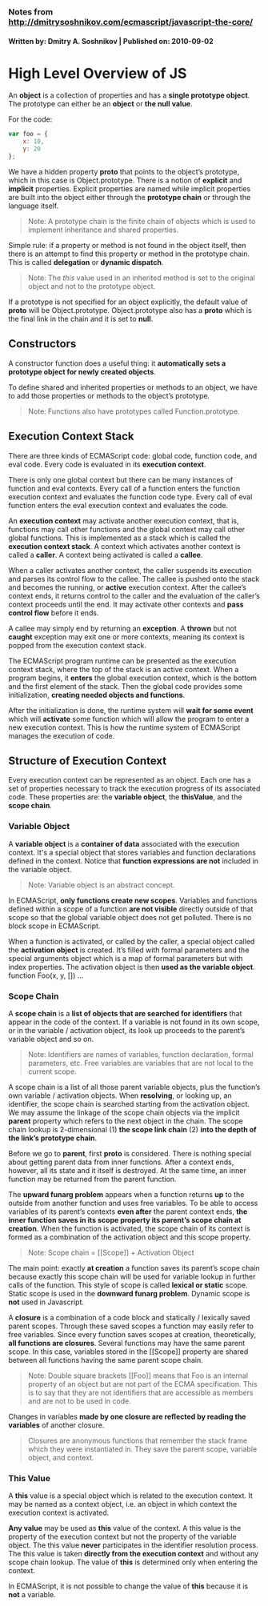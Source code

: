 ### Notes from http://dmitrysoshnikov.com/ecmascript/javascript-the-core/
#### Written by: Dmitry A. Soshnikov | Published on: 2010-09-02

# High Level Overview of JS

An __object__ is a collection of properties and has a __single prototype object__. The prototype can either be an __object__ or __the null value__.

For the code:
```javascript 
var foo = {
    x: 10,
    y: 20
};
```

We have a hidden property __proto__ that points to the object’s prototype, which in this case is Object.prototype. There is a notion of __explicit__ and __implicit__ properties. Explicit properties are named while implicit properties are built into the object either through the __prototype chain__ or through the language itself. 

> Note: A prototype chain is the finite chain of objects which is used to implement inheritance and shared properties.

Simple rule: if a property or method is not found in the object itself, then there is an attempt to find this property or method in the prototype chain. This is called __delegation__ or __dynamic dispatch__.

> Note: The _this_ value used in an inherited method is set to the original object and not to the prototype object.

If a prototype is not specified for an object explicitly, the default value of __proto__ will be Object.prototype. Object.prototype also has a __proto__ which is the final link in the chain and it is set to __null__.

## Constructors

A constructor function does a useful thing: it __automatically sets a prototype object for newly created objects__. 

To define shared and inherited properties or methods to an object, we have to add those properties or methods to the object’s prototype.

> Note: Functions also have prototypes called Function.prototype.

## Execution Context Stack

There are three kinds of ECMAScript code: global code, function code, and eval code. Every code is evaluated in its __execution context__.

There is only one global context but there can be many instances of function and eval contexts. Every call of a function enters the function execution context and evaluates the function code type. Every call of eval function enters the eval execution context and evaluates the code.

An __execution context__ may activate another execution context, that is, functions may call other functions and the global context may call other global functions. This is implemented as a stack which is called the __execution context stack__. A context which activates another context is called a __caller__. A context being activated is called a __callee__.

When a caller activates another context, the caller suspends its execution and parses its control flow to the callee. The callee is pushed onto the stack and becomes the running, or __active__ execution context. After the callee’s context ends, it returns control to the caller and the evaluation of the caller’s context proceeds until the end. It may activate other contexts and __pass control flow__ before it ends.

A callee may simply end by returning an __exception__. A __thrown__ but not __caught__ exception may exit one or more contexts, meaning its context is popped from the execution context stack.

The ECMAScript program runtime can be presented as the execution context stack, where the top of the stack is an active context. When a program begins, it __enters__ the global execution context, which is the bottom and the first element of the stack. Then the global code provides some initialization, __creating needed objects and functions__.

After the initialization is done, the runtime system will __wait for some event__ which will __activate__ some function which will allow the program to enter a new execution context. This is how the runtime system of ECMAScript manages the execution of code.

## Structure of Execution Context

Every execution context can be represented as an object. Each one has a set of properties necessary to track the execution progress of its associated code. These properties are: the __variable object__, the __thisValue__, and the __scope chain__.

### Variable Object

A __variable object__ is a __container of data__ associated with the execution context. It's a special object that stores variables and function declarations defined in the context. Notice that __function expressions are not__ included in the variable object. 

> Note: Variable object is an abstract concept.

In ECMAScript, __only functions create new scopes__. Variables and functions defined within a scope of a function __are not visible__ directly outside of that scope so that the global variable object does not get polluted. There is no block scope in ECMAScript. 

When a function is activated, or called by the caller, a special object called the __activation object__ is created. It’s filled with formal parameters and the special arguments object which is a map of formal parameters but with index properties. The activation object is then __used as the variable object__. function Foo(x, y, []) ...

### Scope Chain

A __scope chain__ is a __list of objects that are searched for identifiers__ that appear in the code of the context. If a variable is not found in its own scope, or in the variable / activation object, its look up proceeds to the parent’s variable object and so on.

> Note: Identifiers are names of variables, function declaration, formal parameters, etc. Free variables are variables that are not local to the current scope.

A scope chain is a list of all those parent variable objects, plus the function’s own variable / activation objects. When __resolving__, or looking up, an identifier, the scope chain is searched starting from the activation object. We may assume the linkage of the scope chain objects via the implicit __parent__ property which refers to the next object in the chain. The scope chain lookup is 2-dimensional (1) __the scope link chain__ (2) __into the depth of the link’s prototype chain__.

Before we go to __parent__, first __proto__ is considered. There is nothing special about getting parent data from inner functions. After a context ends, however, all its state and it itself is destroyed. At the same time, an inner function may be returned from the parent function. 

The __upward funarg problem__ appears when a function returns __up__ to the outside from another function and uses free variables. To be able to access variables of its parent’s contexts __even after__ the parent context ends, __the inner function saves in its scope property its parent’s scope chain at creation__. When the function is activated, the scope chain of its context is formed as a combination of the activation object and this scope property. 

> Note: Scope chain = [[Scope]] + Activation Object

The main point: exactly __at creation__ a function saves its parent’s scope chain because exactly this scope chain will be used for variable lookup in further calls of the function. This style of scope is called __lexical or static__ scope. Static scope is used in the __downward funarg problem__. Dynamic scope is __not__ used in Javascript.

A __closure__ is a combination of a code block and statically / lexically saved parent scopes. Through these saved scopes a function may easily refer to free variables. Since every function saves scopes at creation, theoretically, __all functions are closures__. Several functions may have the same parent scope. In this case, variables stored in the [[Scope]] property are shared between all functions having the same parent scope chain. 

> Note: Double square brackets [[Foo]] means that Foo is an internal property of an object but are not part of the ECMA specification. This is to say that they are not identifiers that are accessible as members and are not to be used in code.

Changes in variables __made by one closure are reflected by reading the variables__ of another closure. 

> Closures are anonymous functions that remember the stack frame which they were instantiated in. They save the parent scope, variable object, and context.

### This Value

A __this__ value is a special object which is related to the execution context. It may be named as a context object, i.e. an object in which context the execution context is activated.

__Any value__ may be used as __this__ value of the context. A this value is the property of the execution context but not the property of the variable object. The this value __never__ participates in the identifier resolution process. The this value is taken __directly from the execution context__ and without any scope chain lookup. The value of __this__ is determined only when entering the context. 

In ECMAScript, it is not possible to change the value of __this__ because it is __not__ a variable.

